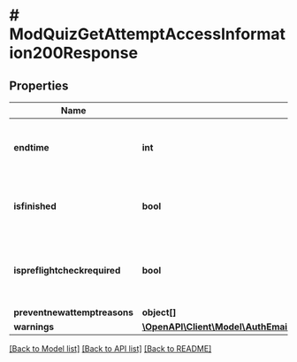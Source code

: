 # # ModQuizGetAttemptAccessInformation200Response

## Properties

Name | Type | Description | Notes
------------ | ------------- | ------------- | -------------
**endtime** | **int** | When the attempt must be submitted (determined by rules). | [optional] [default to null]
**isfinished** | **bool** | Whether there is no way the user will ever be allowed to attempt. | [default to null]
**ispreflightcheckrequired** | **bool** | whether a check is required before the user                                                                     starts/continues his attempt. | [optional] [default to null]
**preventnewattemptreasons** | **object[]** |  |
**warnings** | [**\OpenAPI\Client\Model\AuthEmailSignupUser200ResponseWarningsInner[]**](AuthEmailSignupUser200ResponseWarningsInner.md) |  | [optional]

[[Back to Model list]](../../README.md#models) [[Back to API list]](../../README.md#endpoints) [[Back to README]](../../README.md)
